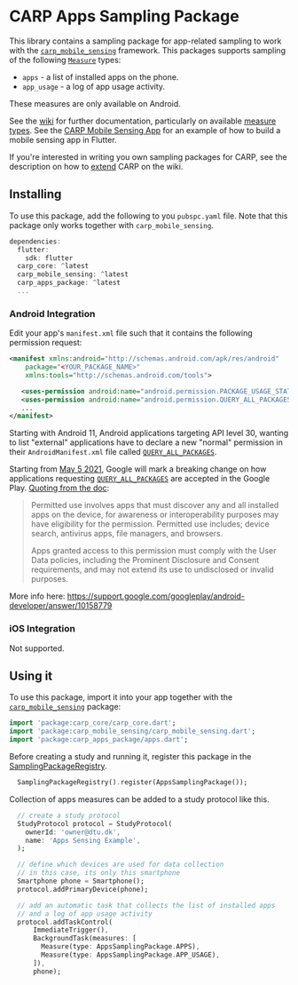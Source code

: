 # CARP Apps Sampling Package

This library contains a sampling package for app-related sampling to work with
the [`carp_mobile_sensing`](https://pub.dartlang.org/packages/carp_mobile_sensing) framework.
This packages supports sampling of the following [`Measure`](https://pub.dev/documentation/carp_core/latest/carp_core_protocols/Measure-class.html) types:

* `apps` - a list of installed apps on the phone.
* `app_usage` - a log of app usage activity.

These measures are only available on Android.

See the [wiki](https://github.com/cph-cachet/carp.sensing-flutter/wiki) for further documentation, particularly on available [measure types](https://github.com/cph-cachet/carp.sensing-flutter/wiki/A.-Measure-Types).
See the [CARP Mobile Sensing App](https://github.com/cph-cachet/carp.sensing-flutter/tree/master/apps/carp_mobile_sensing_app) for an example of how to build a mobile sensing app in Flutter.

If you're interested in writing you own sampling packages for CARP, see the description on
how to [extend](https://github.com/cph-cachet/carp.sensing-flutter/wiki/4.-Extending-CARP-Mobile-Sensing) CARP on the wiki.

## Installing

To use this package, add the following to you `pubspc.yaml` file. Note that
this package only works together with `carp_mobile_sensing`.

`````dart
dependencies:
  flutter:
    sdk: flutter
  carp_core: ^latest
  carp_mobile_sensing: ^latest
  carp_apps_package: ^latest
  ...
`````

### Android Integration

Edit your app's `manifest.xml` file such that it contains the following permission request:

````xml
<manifest xmlns:android="http://schemas.android.com/apk/res/android"
    package="<YOUR_PACKAGE_NAME>"
    xmlns:tools="http://schemas.android.com/tools">

   <uses-permission android:name="android.permission.PACKAGE_USAGE_STATS" tools:ignore="ProtectedPermissions"/>
   <uses-permission android:name="android.permission.QUERY_ALL_PACKAGES" />
   ...
</manifest>
````

Starting with Android 11, Android applications targeting API level 30, wanting to list "external" applications have to declare a new "normal" permission in their `AndroidManifest.xml` file called [`QUERY_ALL_PACKAGES`](https://developer.android.com/reference/kotlin/android/Manifest.permission#query_all_packages).

Starting from [May 5 2021](https://support.google.com/googleplay/android-developer/answer/10158779), Google will mark a breaking change on how applications requesting [`QUERY_ALL_PACKAGES`](https://developer.android.com/reference/kotlin/android/Manifest.permission#query_all_packages) are accepted in the Google Play. [Quoting from the doc](https://support.google.com/googleplay/android-developer/answer/10158779):

> Permitted use involves apps that must discover any and all installed apps on the device, for awareness or interoperability purposes may have eligibility for the permission. Permitted use includes; device search, antivirus apps, file managers, and browsers.
>
> Apps granted access to this permission must comply with the User Data policies, including the Prominent Disclosure and Consent requirements, and may not extend its use to undisclosed or invalid purposes.

More info here: <https://support.google.com/googleplay/android-developer/answer/10158779>

### iOS Integration

Not supported.

## Using it

To use this package, import it into your app together with the
[`carp_mobile_sensing`](https://pub.dartlang.org/packages/carp_mobile_sensing) package:

```dart
import 'package:carp_core/carp_core.dart';
import 'package:carp_mobile_sensing/carp_mobile_sensing.dart';
import 'package:carp_apps_package/apps.dart';
```

Before creating a study and running it, register this package in the
[SamplingPackageRegistry](https://pub.dartlang.org/documentation/carp_mobile_sensing/latest/runtime/SamplingPackageRegistry.html).

```dart
  SamplingPackageRegistry().register(AppsSamplingPackage());
```

Collection of apps measures can be added to a study protocol like this.

```dart
  // create a study protocol
  StudyProtocol protocol = StudyProtocol(
    ownerId: 'owner@dtu.dk',
    name: 'Apps Sensing Example',
  );

  // define which devices are used for data collection
  // in this case, its only this smartphone
  Smartphone phone = Smartphone();
  protocol.addPrimaryDevice(phone);

  // add an automatic task that collects the list of installed apps
  // and a log of app usage activity
  protocol.addTaskControl(
      ImmediateTrigger(),
      BackgroundTask(measures: [
        Measure(type: AppsSamplingPackage.APPS),
        Measure(type: AppsSamplingPackage.APP_USAGE),
      ]),
      phone);
```
